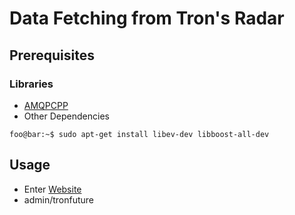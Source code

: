 # Data Fetching from Tron's Radar

## Prerequisites
### Libraries 
* [AMQPCPP](https://github.com/CopernicaMarketingSoftware/AMQP-CPP)
* Other Dependencies
```console
foo@bar:~$ sudo apt-get install libev-dev libboost-all-dev
```

## Usage 
* Enter [Website](https://api-test.pub.tft.tw/)
* admin/tronfuture
